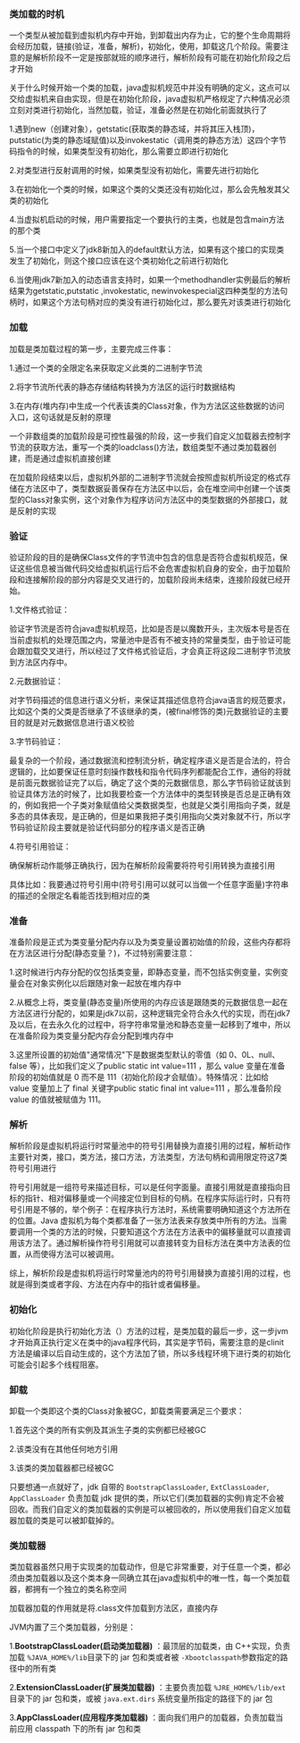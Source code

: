 ### 类加载的时机

一个类型从被加载到虚拟机内存中开始，到卸载出内存为止，它的整个生命周期将会经历加载，链接(验证，准备，解析)，初始化，使用，卸载这几个阶段。需要注意的是解析阶段不一定是按部就班的顺序进行，解析阶段有可能在初始化阶段之后才开始

关于什么时候开始一个类的加载，java虚拟机规范中并没有明确的定义，这点可以交给虚拟机来自由实现，但是在初始化阶段，java虚拟机严格规定了六种情况必须立刻对类进行初始化，当然加载，验证，准备必然是在初始化前面就执行了

1.遇到new（创建对象），getstatic(获取类的静态域，并将其压入栈顶)，putstatic(为类的静态域赋值)以及invokestatic（调用类的静态方法）这四个字节码指令的时候，如果类型没有初始化，那么需要立即进行初始化

2.对类型进行反射调用的时候，如果类型没有初始化，需要先进行初始化

3.在初始化一个类的时候，如果这个类的父类还没有初始化过，那么会先触发其父类的初始化

4.当虚拟机启动的时候，用户需要指定一个要执行的主类，也就是包含main方法的那个类

5.当一个接口中定义了jdk8新加入的default默认方法，如果有这个接口的实现类发生了初始化，则这个接口应该在这个类初始化之前进行初始化

6.当使用jdk7新加入的动态语言支持时，如果一个methodhandler实例最后的解析结果为getstatic,putstatic ,invokestatic, newinvokespecial这四种类型的方法句柄时，如果这个方法句柄对应的类没有进行初始化过，那么要先对该类进行初始化

### 加载

加载是类加载过程的第一步，主要完成三件事：

1.通过一个类的全限定名来获取定义此类的二进制字节流

2.将字节流所代表的静态存储结构转换为方法区的运行时数据结构

3.在内存(堆内存)中生成一个代表该类的Class对象，作为方法区这些数据的访问入口，这句话就是反射的原理

一个非数组类的加载阶段是可控性最强的阶段，这一步我们自定义加载器去控制字节流的获取方法，重写一个类的loadclass()方法，数组类型不通过类加载器创建，而是通过虚拟机直接创建

在加载阶段结束以后，虚拟机外部的二进制字节流就会按照虚拟机所设定的格式存储在方法区中了，类型数据妥善保存在方法区中以后，会在堆空间中创建一个该类型的Class对象实例，这个对象作为程序访问方法区中的类型数据的外部接口，就是反射的实现

### 验证

验证阶段的目的是确保Class文件的字节流中包含的信息是否符合虚拟机规范，保证这些信息被当做代码交给虚拟机运行后不会危害虚拟机自身的安全，由于加载阶段和连接解阶段的部分内容是交叉进行的，加载阶段尚未结束，连接阶段就已经开始。

1.文件格式验证：

验证字节流是否符合java虚拟机规范，比如是否是以魔数开头，主次版本号是否在当前虚拟机的处理范围之内，常量池中是否有不被支持的常量类型，由于验证可能会跟加载交叉进行，所以经过了文件格式验证后，才会真正将这段二进制字节流放到方法区内存中。

2.元数据验证：

对字节码描述的信息进行语义分析，来保证其描述信息符合java语言的规范要求，比如这个类的父类是否继承了不该继承的类，(被final修饰的类)元数据验证的主要目的就是对元数据信息进行语义校验

3.字节码验证：

最复杂的一个阶段，通过数据流和控制流分析，确定程序语义是否是合法的，符合逻辑的，比如要保证任意时刻操作数栈和指令代码序列都能配合工作，通俗的将就是前面元数据验证完了以后，确定了这个类的元数据信息，那么字节码验证就该到验证具体方法的时候了，比如我要检查一个方法体中的类型转换是否总是正确有效的，例如我把一个子类对象赋值给父类数据类型，也就是父类引用指向子类，就是多态的具体表现，是正确的，但是如果我把子类引用指向父类对象就不行，所以字节码验证阶段主要就是验证代码部分的程序语义是否正确

4.符号引用验证：

确保解析动作能够正确执行，因为在解析阶段需要将符号引用转换为直接引用

具体比如：我要通过符号引用中(符号引用可以就可以当做一个任意字面量)字符串的描述的全限定名看能否找到相对应的类

### 准备

准备阶段是正式为类变量分配内存以及为类变量设置初始值的阶段，这些内存都将在方法区进行分配(静态变量？)，不过特别需要注意：

1.这时候进行内存分配的仅包括类变量，即静态变量，而不包括实例变量，实例变量会在对象实例化以后跟随对象一起放在堆内存中

2.从概念上将，类变量(静态变量)所使用的内存应该是跟随类的元数据信息一起在方法区进行分配的，如果是jdk7以前，这种逻辑完全符合永久代的实现，而在jdk7及以后，在去永久化的过程中，将字符串常量池和静态变量一起移到了堆中，所以在准备阶段为类变量分配内存会分配到堆内存中

3.这里所设置的初始值"通常情况"下是数据类型默认的零值（如 0、0L、null、false 等），比如我们定义了public static int value=111 ，那么 value 变量在准备阶段的初始值就是 0 而不是 111（初始化阶段才会赋值）。特殊情况：比如给 value 变量加上了 final 关键字public static final int value=111 ，那么准备阶段 value 的值就被赋值为 111。

### 解析

解析阶段是虚拟机将运行时常量池中的符号引用替换为直接引用的过程，解析动作主要针对类，接口，类方法，接口方法，方法类型，方法句柄和调用限定符这7类符号引用进行

符号引用就是一组符号来描述目标，可以是任何字面量。直接引用就是直接指向目标的指针、相对偏移量或一个间接定位到目标的句柄。在程序实际运行时，只有符号引用是不够的，举个例子：在程序执行方法时，系统需要明确知道这个方法所在的位置。Java 虚拟机为每个类都准备了一张方法表来存放类中所有的方法。当需要调用一个类的方法的时候，只要知道这个方法在方法表中的偏移量就可以直接调用该方法了。通过解析操作符号引用就可以直接转变为目标方法在类中方法表的位置，从而使得方法可以被调用。

综上，解析阶段是虚拟机将运行时常量池内的符号引用替换为直接引用的过程，也就是得到类或者字段、方法在内存中的指针或者偏移量。

### 初始化

初始化阶段是执行初始化方法<clinit>（）方法的过程，是类加载的最后一步，这一步jvm才开始真正执行定义在类中的java程序代码，其实是字节码，需要注意的是clinit方法是编译以后自动生成的，这个方法加了锁，所以多线程环境下进行类的初始化可能会引起多个线程阻塞。

### 卸载

卸载一个类即这个类的Class对象被GC，卸载类需要满足三个要求：

1.首先这个类的所有实例及其派生子类的实例都已经被GC

2.该类没有在其他任何地方引用

3.该类的类加载器都已经被GC

只要想通一点就好了，jdk 自带的 `BootstrapClassLoader`, `ExtClassLoader`, `AppClassLoader` 负责加载 jdk 提供的类，所以它们(类加载器的实例)肯定不会被回收。而我们自定义的类加载器的实例是可以被回收的，所以使用我们自定义加载器加载的类是可以被卸载掉的。

### 类加载器

类加载器虽然只用于实现类的加载动作，但是它非常重要，对于任意一个类，都必须由类加载器以及这个类本身一同确立其在java虚拟机中的唯一性，每一个类加载器，都拥有一个独立的类名称空间

加载器加载的作用就是将.class文件加载到方法区，直接内存

JVM内置了三个类加载器，分别是：

1.**BootstrapClassLoader(启动类加载器)** ：最顶层的加载类，由 C++实现，负责加载 `%JAVA_HOME%/lib`目录下的 jar 包和类或者被 `-Xbootclasspath`参数指定的路径中的所有类

2.**ExtensionClassLoader(扩展类加载器)** ：主要负责加载 `%JRE_HOME%/lib/ext` 目录下的 jar 包和类，或被 `java.ext.dirs` 系统变量所指定的路径下的 jar 包

3.**AppClassLoader(应用程序类加载器)** ：面向我们用户的加载器，负责加载当前应用 classpath 下的所有 jar 包和类